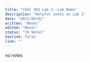 ```yaml
---
title: "COSC 302 Lab 1: Lab Name"
description: "Helpful notes on Lab 1"
date: "2022/09/02"
written: "Never"
edited: "Never"
status: "TA Notes"
haslink: false
link: ""
---
```

no notes